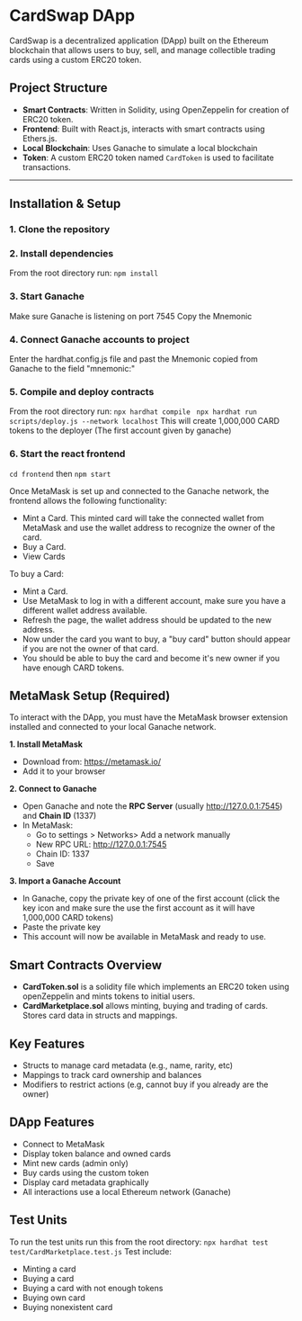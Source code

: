 # CardSwap DApp

CardSwap is a decentralized application (DApp) built on the Ethereum blockchain that allows users to buy, sell, and manage collectible trading cards using a custom ERC20 token.

## Project Structure

- **Smart Contracts**: Written in Solidity, using OpenZeppelin for creation of ERC20 token.
- **Frontend**: Built with React.js, interacts with smart contracts using Ethers.js.
- **Local Blockchain**: Uses Ganache to simulate a local blockchain
- **Token**: A custom ERC20 token named `CardToken` is used to facilitate transactions.

---

## Installation & Setup

### 1. Clone the repository
### 2. Install dependencies
From the root directory run: ```npm install ```
### 3. Start Ganache
Make sure Ganache is listening on port 7545
Copy the Mnemonic
### 4. Connect Ganache accounts to project
Enter the hardhat.config.js file and past the Mnemonic copied from Ganache to the field "mnemonic:"
### 5. Compile and deploy contracts
From the root directory run:
```npx hardhat compile ```
```npx hardhat run scripts/deploy.js --network localhost```
This will create 1,000,000 CARD tokens to the deployer (The first account given by ganache)
### 6. Start the react frontend
```cd frontend``` then 
```npm start```

Once MetaMask is set up and connected to the Ganache network, the frontend allows the following functionality:
- Mint a Card. This minted card will take the connected wallet from MetaMask and use the wallet address to recognize the owner of the card.
- Buy a Card.
- View Cards
  
To buy a Card:
- Mint a Card.
- Use MetaMask to log in with a different account, make sure you have a different wallet address available.
- Refresh the page, the wallet address should be updated to the new address.
- Now under the card you want to buy, a "buy card" button should appear if you are not the owner of that card.
- You should be able to buy the card and become it's new owner if you have enough CARD tokens.

## MetaMask Setup (Required)
To interact with the DApp, you must have the MetaMask browser extension installed and connected to your local Ganache network.

**1. Install MetaMask**
- Download from: https://metamask.io/
- Add it to your browser
  
**2. Connect to Ganache**
- Open Ganache and note the **RPC Server** (usually http://127.0.0.1:7545) and **Chain ID** (1337)
- In MetaMask:
  - Go to settings > Networks> Add a network manually
  - New RPC URL: http://127.0.0.1:7545
  - Chain ID: 1337
  - Save
    
**3. Import a Ganache Account**
- In Ganache, copy the private key of one of the first account (click the key icon and make sure the use the first account as it will have 1,000,000 CARD tokens) 
- Paste the private key
- This account will now be available in MetaMask and ready to use.

## Smart Contracts Overview
- **CardToken.sol** is a solidity file which implements an ERC20 token using openZeppelin and mints tokens to initial users.
- **CardMarketplace.sol** allows minting, buying and trading of cards. Stores card data in structs and mappings.

## Key Features
- Structs to manage card metadata (e.g., name, rarity, etc)
- Mappings to track card ownership and balances
- Modifiers to restrict actions (e.g, cannot buy if you already are the owner)
  
## DApp Features
- Connect to MetaMask
- Display token balance and owned cards
- Mint new cards (admin only)
- Buy cards using the custom token
- Display card metadata graphically
- All interactions use a local Ethereum network (Ganache)

## Test Units
To run the test units run this from the root directory: ```npx hardhat test test/CardMarketplace.test.js```
Test include:
- Minting a card
- Buying a card
- Buying a card with not enough tokens
- Buying own card
- Buying nonexistent card

